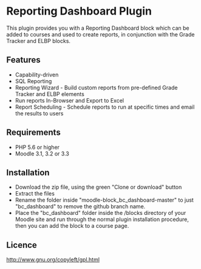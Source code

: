 # Reporting Dashboard Plugin

This plugin provides you with a Reporting Dashboard block which can be added to courses and used to create reports, in conjunction with the Grade Tracker and ELBP blocks.

Features
------------
- Capability-driven
- SQL Reporting
- Reporting Wizard - Build custom reports from pre-defined Grade Tracker and ELBP elements
- Run reports In-Browser and Export to Excel
- Report Scheduling - Schedule reports to run at specific times and email the results to users

Requirements
------------
- PHP 5.6 or higher
- Moodle 3.1, 3.2 or 3.3

Installation
------------
- Download the zip file, using the green "Clone or download" button
- Extract the files 
- Rename the folder inside "moodle-block_bc_dashboard-master" to just "bc_dashboard" to remove the github branch name.
- Place the "bc_dashboard" folder inside the /blocks directory of your Moodle site and run through the normal plugin installation procedure, then you can add the block to a course page.

Licence
------------
http://www.gnu.org/copyleft/gpl.html
